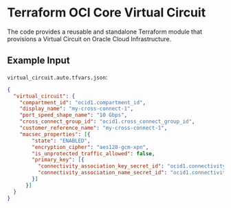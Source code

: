 # Terraform OCI Core Virtual Circuit
The code provides a reusable and standalone Terraform module that provisions a Virtual Circuit on Oracle Cloud Infrastructure.

## Example Input
`virtual_circuit.auto.tfvars.json`:
```json
{
  "virtual_circuit": {
    "compartment_id": "ocid1.compartment_id",
    "display_name": "my-cross-connect-1",
    "port_speed_shape_name": "10 Gbps",
    "cross_connect_group_id": "ocid1.cross_connect_group_id",
    "customer_reference_name": "my-cross-connect-1",
    "macsec_properties": [{
        "state": "ENABLED",
        "encryption_cipher": "aes128-gcm-xpn",
        "is_unprotected_traffic_allowed": false,
        "primary_key": [{
          "connectivity_association_key_secret_id": "ocid1.connectivity_association_key_secret_id",
          "connectivity_association_name_secret_id": "ocid1.connectivity_association_name_secret_id"
        }]
      }]
  }
}
```